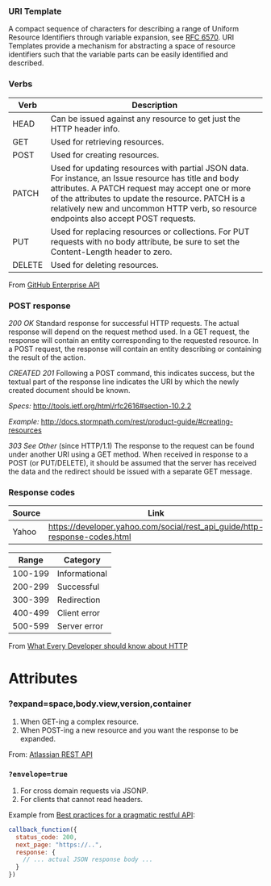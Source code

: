 ### URI Template

A compact sequence of characters for describing a range of Uniform Resource Identifiers 
through variable expansion, see [RFC 6570]. URI Templates provide a mechanism for abstracting a space of resource identifiers such that the variable parts can be easily identified and described.

### Verbs

|Verb|Description|
|-------------|-------------|
|HEAD|Can be issued against any resource to get just the HTTP header info.|
|GET|Used for retrieving resources.|
|POST|Used for creating resources.|
|PATCH|Used for updating resources with partial JSON data. For instance, an Issue resource has title and body attributes. A PATCH request may accept one or more of the attributes to update the resource. PATCH is a relatively new and uncommon HTTP verb, so resource endpoints also accept POST requests.|
|PUT|Used for replacing resources or collections. For PUT requests with no body attribute, be sure to set the Content-Length header to zero.|
|DELETE|Used for deleting resources.|

From [GitHub Enterprise API]

### POST response

*200 OK*
Standard response for successful HTTP requests. The actual response will depend on the request method used. 
In a GET request, the response will contain an entity corresponding to the requested resource. 
In a POST request, the response will contain an entity describing or containing the result of the action.

*CREATED 201*
Following a POST command, this indicates success, but the textual part of the response line indicates the 
URI by which the newly created document should be known.

*Specs:* http://tools.ietf.org/html/rfc2616#section-10.2.2

*Example:* http://docs.stormpath.com/rest/product-guide/#creating-resources

*303 See Other* (since HTTP/1.1)
The response to the request can be found under another URI using a GET method. When received in response to a 
POST (or PUT/DELETE), it should be assumed that the server has received the data and the redirect should be 
issued with a separate GET message.

### Response codes

|Source|Link|
|-------------|-------------|
|Yahoo|https://developer.yahoo.com/social/rest_api_guide/http-response-codes.html|


|Range|Category|
|-------------|-------------|
|100-199|Informational|
|200-299|Successful|
|300-399|Redirection|
|400-499|Client error|
|500-599|Server error|

From [What Every Developer should know about HTTP]

# Attributes

### ?expand=space,body.view,version,container

1. When GET-ing a complex resource.
2. When POST-ing a new resource and you want the response to be expanded.

From: [Atlassian REST API]

### `?envelope=true`

1. For cross domain requests via JSONP.
2. For clients that cannot read headers.

Example from [Best practices for a pragmatic restful API]:

```javascript
callback_function({
  status_code: 200,
  next_page: "https://..",
  response: {
    // ... actual JSON response body ... 
  }
})
```

[GitHub Enterprise API]:https://developer.github.com/enterprise/2.3/v3/
[What Every Developer should know about HTTP]:https://www.amazon.com/gp/product/B0076Z6VMI/ref=oh_aui_d_detailpage_o00_?ie=UTF8&psc=1
[Best practices for a pragmatic restful API]:http://www.vinaysahni.com/best-practices-for-a-pragmatic-restful-api
[Atlassian REST API]:https://docs.atlassian.com/confluence/REST/latest/
[RFC 6570]:http://tools.ietf.org/html/rfc6570

